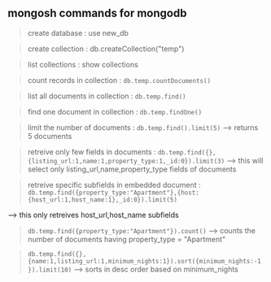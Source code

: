 ## mongosh commands for mongodb

> create database : use new_db

> create collection : db.createCollection("temp")

>list collections : show collections

> count records in collection : ```db.temp.countDocuments()```

> list all documents in collection : ```db.temp.find()```

> find one document in collection : ```db.temp.findOne()```

> limit the number of documents : ```db.temp.find().limit(5)``` --> returns 5 documents

> retreive only few fields in documents : ```db.temp.find({},{listing_url:1,name:1,property_type:1,_id:0}).limit(3)``` --> this will select only listing_url,name,property_type fields of documents

> retreive specific subfields in embedded document : ```db.temp.find({property_type:"Apartment"},{host:{host_url:1,host_name:1},_id:0}).limit(5)```

--> this only retreives host_url,host_name subfields 

> ```db.temp.find({property_type:"Apartment"}).count()``` --> counts the number of documents having property_type = "Apartment"

> ```db.temp.find({},{name:1,listing_url:1,minimum_nights:1}).sort({minimum_nights:-1}).limit(10)```  --> sorts in desc order based on minimum_nights

